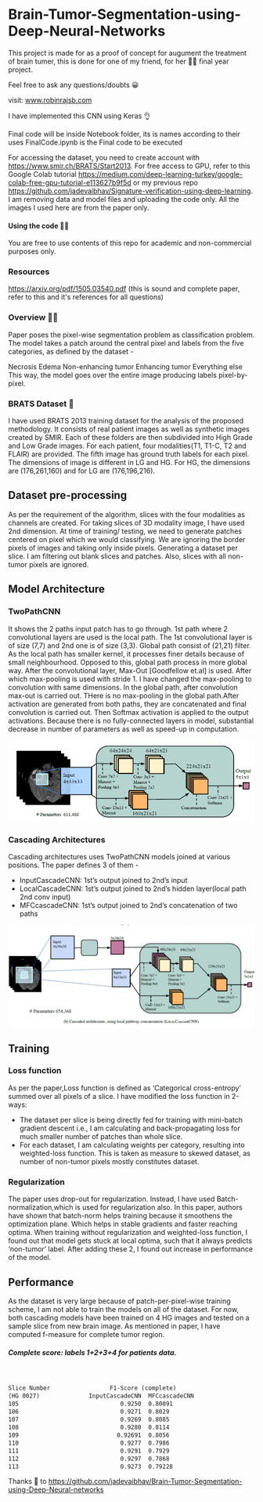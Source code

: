 
# Brain-Tumor-Segmentation-using-Deep-Neural-Networks

This project is made for as a proof of concept for augument the treatment of brain tumer, this is done for one of my friend, for her 🙎‍♀️ final year project.

Feel free to ask any questions/doubts 😀 

visit: www.robinrajsb.com

I have implemented this CNN using Keras 👌

Final code will be inside Notebook folder, its is names according to their uses
FinalCode.ipynb is the Final code to be executed


For accessing the dataset, you need to create account with  https://www.smir.ch/BRATS/Start2013. For free access to GPU,   refer to this Google Colab tutorial https://medium.com/deep-learning-turkey/google-colab-free-gpu-tutorial-e113627b9f5d or my previous repo https://github.com/jadevaibhav/Signature-verification-using-deep-learning. I am removing data and model files and uploading the code only. All the images I used here are from the paper only. 
#### Using the code 🧑‍🔧
You are free to use contents of this repo for academic and non-commercial purposes only.



### Resources
https://arxiv.org/pdf/1505.03540.pdf (this is sound and complete paper, refer to this and it's references for all questions)

### Overview 🧑‍💻
Paper poses the pixel-wise segmentation problem as classification problem. The model takes a patch around the central pixel and labels from the five categories, as defined by the dataset -

Necrosis
Edema
Non-enhancing tumor
Enhancing tumor
Everything else This way, the model goes over the entire image producing labels pixel-by-pixel.


### BRATS Dataset 🧳


I have used BRATS 2013 training dataset for the analysis of the proposed methodology. It consists of real patient images as well as synthetic images created by SMIR. Each of these folders are then subdivided into High Grade and Low Grade images. For each patient, four modalities(T1, T1-C, T2 and FLAIR) are provided. The fifth image has ground truth labels for each pixel. The dimensions of image is different in LG and HG. For HG, the dimensions are (176,261,160) and for LG are (176,196,216).



## Dataset pre-processing 
As per the requirement of the algorithm, slices with the four modalities as channels are created. For taking slices of 3D modality image, I have used 2nd dimension. At time of training/ testing, we need to generate patches centered on pixel which we would classifying. We are ignoring the border pixels of images and taking only inside pixels. Generating a dataset per slice. I am filtering out blank slices and patches. Also, slices with all non-tumor pixels are ignored.

## Model Architecture 
### TwoPathCNN
 It shows the 2 paths input patch has to go through. 1st path where 2 convolutional layers are used is the local path. The 1st convolutional layer is of size (7,7) and 2nd one is of size (3,3). Global path consist of (21,21) filter. As the local path has smaller kernel, it processes finer details because of small neighbourhood. Opposed to this, global path process in more global way. After the convolutional layer, Max-Out [Goodfellow et.al] is used. After which max-pooling is used with stride 1. I have changed the max-pooling to convolution with same dimensions. In the global path, after convolution max-out is carried out. THere is no max-pooling in the global path.After activation are generated from both paths, they are concatenated and final convolution is carried out. Then Softmax activation is applied to the output activations. Because there is no fully-connected layers in model, substantial decrease in number of parameters as well as speed-up in computation.   

![](Capture.PNG)

### Cascading Architectures
Cascading architectures uses TwoPathCNN models joined at various positions. The paper defines 3 of them - 
- InputCascadeCNN: 1st’s output joined to 2nd’s input
- LocalCascadeCNN: 1st’s output joined to 2nd’s hidden layer(local path 2nd conv input)
- MFCcascadeCNN: 1st’s output joined to 2nd’s concatenation of two paths 

![](Capture1.PNG)

## Training
### Loss function
As per the paper,Loss function is defined as ‘Categorical cross-entropy’ summed over all pixels of a slice. I have modified the loss function in 2-ways:
- The dataset per slice is being directly fed for training with mini-batch gradient descent i.e., I am calculating and back-propagating loss for much smaller number of patches than whole slice.
- For each dataset, I am calculating weights per category, resulting into weighted-loss function. This is taken as measure to skewed dataset, as number of non-tumor pixels mostly constitutes dataset. 
   
### Regularization 
The paper uses drop-out for regularization. Instead, I have used Batch-normalization,which is used for regularization also. In this paper, authors have shown that batch-norm helps training because it smoothens the optimization plane. Which helps in stable gradients and faster reaching optima. When training without regularization and weighted-loss function, I found out that model gets stuck at local optima, such that it always predicts ‘non-tumor’ label. After adding these 2, I found out increase in performance of the model.
 
## Performance
As the dataset is very large because of patch-per-pixel-wise training scheme, I am not able to train the models on all of the dataset. For now, both cascading models have been trained on 4 HG images and tested on a sample slice from new brain image. As mentioned in paper, I have computed f-measure for complete tumor region.
##### Complete score: labels 1+2+3+4 for patients data.
```


Slice Number                 F1-Score (complete) 
(HG 0027)              InputCascadeCNN  MFCcascadeCNN
105                             0.9250  0.80091
106                             0.9271  0.8029
107                             0.9269  0.8085
108                             0.9280  0.8114
109                            0.92691  0.8056
110                             0.9277  0.7986
111                             0.9291  0.7929
112                             0.9297  0.7868
113                             0.9273  0.79228
```
Thanks 🙏 to https://github.com/jadevaibhav/Brain-Tumor-Segmentation-using-Deep-Neural-networks
